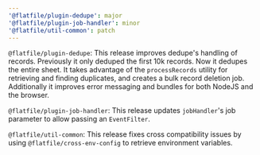 ```yaml
---
'@flatfile/plugin-dedupe': major
'@flatfile/plugin-job-handler': minor
'@flatfile/util-common': patch
---
```


`@flatfile/plugin-dedupe`: This release improves dedupe's handling of records. Previously it only deduped the first 10k records. Now it dedupes the entire sheet. It takes advantage of the `processRecords` utility for retrieving and finding duplicates, and creates a bulk record deletion job. Additionally it improves error messaging and bundles for both NodeJS and the browser.

`@flatfile/plugin-job-handler`: This release updates `jobHandler`'s job parameter to allow passing an `EventFilter`.

`@flatfile/util-common`: This release fixes cross compatibility issues by using `@flatfile/cross-env-config` to retrieve environment variables.